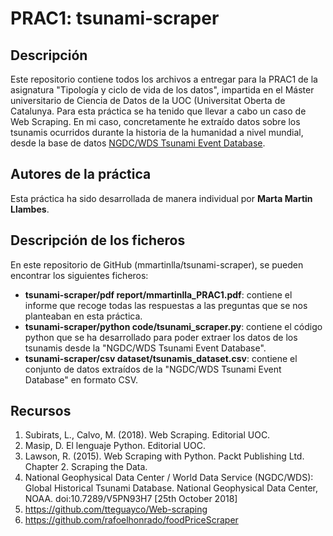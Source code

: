 # PRAC1: tsunami-scraper

## Descripción

Este repositorio contiene todos los archivos a entregar para la PRAC1 de la asignatura "Tipología y ciclo de vida de los datos", impartida en el Máster universitario de Ciencia de Datos de la UOC (Universitat Oberta de Catalunya.
Para esta práctica se ha tenido que llevar a cabo un caso de Web Scraping. En mi caso, concretamente he extraído datos sobre los tsunamis ocurridos durante la historia de la humanidad a nivel mundial, desde la base de datos [NGDC/WDS Tsunami Event Database](https://www.ngdc.noaa.gov/nndc/struts/form?t=101650&s=70&d=7). 

## Autores de la práctica

Esta práctica ha sido desarrollada de manera individual por **Marta Martin Llambes**.

## Descripción de los ficheros

En este repositorio de GitHub (mmartinlla/tsunami-scraper), se pueden encontrar los siguientes ficheros:
* **tsunami-scraper/pdf report/mmartinlla_PRAC1.pdf**: contiene el informe que recoge todas las respuestas a las preguntas que se nos planteaban en esta práctica.
* **tsunami-scraper/python code/tsunami_scraper.py**: contiene el código python que se ha desarrollado para poder extraer los datos de los tsunamis desde la "NGDC/WDS Tsunami Event Database". 
* **tsunami-scraper/csv dataset/tsunamis_dataset.csv**: contiene el conjunto de datos extraídos de la "NGDC/WDS Tsunami Event Database" en formato CSV.

## Recursos

1. Subirats, L., Calvo, M. (2018). Web Scraping. Editorial UOC.
2. Masip, D. El lenguaje Python. Editorial UOC.
3. Lawson, R. (2015). Web Scraping with Python. Packt Publishing Ltd. Chapter 2.
Scraping the Data.
4.  National Geophysical Data Center / World Data Service (NGDC/WDS): Global
Historical Tsunami Database. National Geophysical Data Center,
NOAA. doi:10.7289/V5PN93H7 [25th October 2018]
5. https://github.com/tteguayco/Web-scraping
6. https://github.com/rafoelhonrado/foodPriceScraper
